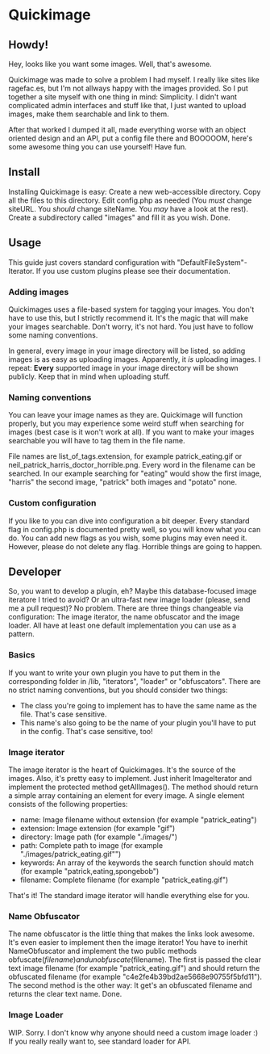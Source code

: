 # Quickimage
## Howdy!
Hey, looks like you want some images. Well, that's awesome.

Quickimage was made to solve a problem I had myself. I really like sites like ragefac.es, but I'm not allways happy with the images provided. So I put together a site myself with one thing in mind: Simplicity. I didn't want complicated admin interfaces and stuff like that, I just wanted to upload images, make them searchable and link to them.

After that worked I dumped it all, made everything worse with an object oriented design and an API, put a config file there and BOOOOOM, here's some awesome thing you can use yourself! Have fun.

## Install
Installing Quickimage is easy: Create a new web-accessible directory. Copy all the files to this directory. Edit config.php as needed (You *must* change siteURL. You *should* change siteName. You *may* have a look at the rest). Create a subdirectory called "images" and fill it as you wish. Done.
## Usage
This guide just covers standard configuration with "DefaultFileSystem"-Iterator. If you use custom plugins please see their documentation.
### Adding images
Quickimages uses a file-based system for tagging your images. You don't have to use this, but I strictly recommend it. It's the magic that will make your images searchable. Don't worry, it's not hard. You just have to follow some naming conventions.

In general, every image in your image directory will be listed, so adding images is as easy as uploading images. Apparently, it *is* uploading images. I repeat: **Every** supported image in your image directory will be shown publicly. Keep that in mind when uploading stuff.
### Naming conventions
You can leave your image names as they are. Quickimage will function properly, but you may experience some weird stuff when searching for images (best case is it won't work at all). If you want to make your images searchable you will have to tag them in the file name.

File names are list_of_tags.extension, for example patrick_eating.gif or neil_patrick_harris_doctor_horrible.png. Every word in the filename can be searched. In our example searching for "eating" would show the first image, "harris" the second image, "patrick" both images and "potato" none.
### Custom configuration
If you like to you can dive into configuration a bit deeper. Every standard flag in config.php is documented pretty well, so you will know what you can do. You can add new flags as you wish, some plugins may even need it. However, please do not delete any flag. Horrible things are going to happen.
## Developer
So, you want to develop a plugin, eh? Maybe this database-focused image iteratore I tried to avoid? Or an ultra-fast new image loader (please, send me a pull request)? No problem. There are three things changeable via configuration: The image iterator, the name obfuscator and the image loader. All have at least one default implementation you can use as a pattern.
### Basics
If you want to write your own plugin you have to put them  in the corresponding folder in /lib, "iterators", "loader" or "obfuscators". There are no strict naming conventions, but you should consider two things:

- The class you're going to implement has to have the same name as the file. That's case sensitive.
- This name's also going to be the name of your plugin you'll have to put in the config. That's case sensitive, too!

### Image iterator
The image iterator is the heart of Quickimages. It's the source of the images. Also, it's pretty easy to implement. Just inherit ImageIterator and implement the protected method getAllImages(). The method should return a simple array containing an element for every image. A single element consists of the following properties:

- name: Image filename without extension (for example "patrick_eating")
- extension: Image extension (for example "gif")
- directory: Image path (for example "./images/")
- path: Complete path to image (for example "./images/patrick_eating.gif"")
- keywords: An array of the keywords the search function should match (for example "patrick,eating,spongebob")
- filename: Complete filename (for example "patrick_eating.gif")

That's it! The standard image iterator will handle everything else for you.

### Name Obfuscator
The name obfuscator is the little thing that makes the links look awesome. It's even easier to implement then the image iterator! You have to inerhit NameObfuscator and implement the two public methods obfuscate($filename) and unobfuscate($filename). The first is passed the clear text image filename (for example "patrick_eating.gif") and should return the obfuscated filename (for example "c4e2fe4b39bd2ae5668e90755f5bfd11"). The second method is the other way: It get's an obfuscated filename and returns the clear text name. Done.

### Image Loader
WIP. Sorry. I don't know why anyone should need a custom image loader :) If you really really want to, see standard loader for API.